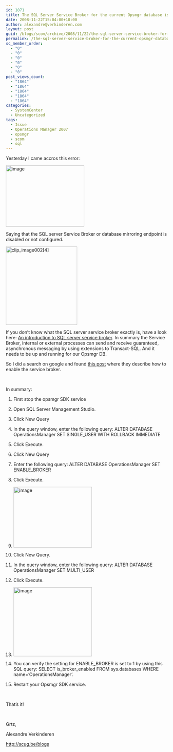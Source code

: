 ```yaml
---
id: 1871
title: The SQL Server Service Broker for the current Opsmgr database is not enabled
date: 2008-11-22T15:04:00+10:00
author: alexandre@verkinderen.com
layout: post
guid: /blogs/scom/archive/2008/11/22/the-sql-server-service-broker-for-the-current-opsmgr-database-is-not-enabled.aspx
permalink: /the-sql-server-service-broker-for-the-current-opsmgr-database-is-not-enabled-2/
sc_member_order:
  - "0"
  - "0"
  - "0"
  - "0"
  - "0"
  - "0"
post_views_count:
  - "1864"
  - "1864"
  - "1864"
  - "1864"
  - "1864"
categories:
  - SystemCenter
  - Uncategorized
tags:
  - Issue
  - Operations Manager 2007
  - opsmgr
  - scom
  - sql
---
```

Yesterday I came accros this error:

[<img style="border-right: 0px;border-top: 0px;border-left: 0px;border-bottom: 0px" height="191" alt="image" src="https://mscloudstorage.blob.core.windows.net/mscloudstorage//2012/06/image_thumb_721930C0.png" width="244" border="0" />](http://scug.be/scom/files/2012/06/image_6E5B8BF0.png) 

Saying that the SQL server Service Broker or database mirroring endpoint is disabled or not configured.

[<img style="border-right: 0px;border-top: 0px;border-left: 0px;border-bottom: 0px" height="244" alt="clip_image002[4]" src="http://scug.be/scom/files/2012/06/clip_image002[4_5D005F00_thumb_6F23CC0D.jpg" width="222" border="0" />](http://scug.be/scom/files/2012/06/clip_image002[4_5D005F00_7C6A5520.jpg)

If you don’t know what the SQL server service broker exactly is, have a look here: [An introduction to SQL server service broker](http://msdn.microsoft.com/en-us/library/ms345108.aspx). In summary the Service Broker, internal or external processes can send and receive guaranteed, asynchronous messaging by using extensions to Transact-SQL. And it needs to be up and running for our Opsmgr DB.

So I did a search on google and found [this post](http://blogs.technet.com/smsandmom/archive/2007/10/11/scom2007-moving-the-operations-manager-database.aspx) where they describe how to enable the service broker.

&#160;

In summary:

  1. First stop the opsmgr SDK service
  2. Open SQL Server Management Studio. 
  1. Click New Query
  1. In the query window, enter the following query: ALTER DATABASE OperationsManager SET SINGLE_USER WITH ROLLBACK IMMEDIATE
  2. Click Execute.

  2. Click New Query
  1. Enter the following query: ALTER DATABASE OperationsManager SET ENABLE_BROKER
  2. Click Execute.
  3. [<img style="border-right: 0px;border-top: 0px;border-left: 0px;border-bottom: 0px" height="189" alt="image" src="https://mscloudstorage.blob.core.windows.net/mscloudstorage//2012/06/image_thumb_37363C25.png" width="244" border="0" />](http://scug.be/scom/files/2012/06/image_330C6460.png) 

  3. Click New Query.
  1. In the query window, enter the following query: ALTER DATABASE OperationsManager SET MULTI_USER
  2. Click Execute.
  3. [<img style="border-right: 0px;border-top: 0px;border-left: 0px;border-bottom: 0px" height="215" alt="image" src="https://mscloudstorage.blob.core.windows.net/mscloudstorage//2012/06/image_thumb_46F5D129.png" width="244" border="0" />](http://scug.be/scom/files/2012/06/image_3AD45702.png) 

  3. You can verify the setting for ENABLE\_BROKER is set to 1 by using this SQL query: SELECT is\_broker_enabled FROM sys.databases WHERE name=&#8217;OperationsManager&#8217;. 
  4. Restart your Opsmgr SDK service.

&#160;

That’s it! 

&#160;

Grtz,

Alexandre Verkinderen

<http://scug.be/blogs>

&#160;

&#160;

&#160;